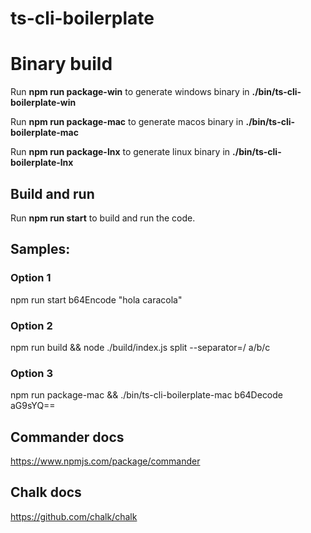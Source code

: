 # ts-cli-boilerplate

# Binary build

Run **npm run package-win** to generate windows binary in **./bin/ts-cli-boilerplate-win**

Run **npm run package-mac** to generate macos binary in **./bin/ts-cli-boilerplate-mac**

Run **npm run package-lnx** to generate linux binary in **./bin/ts-cli-boilerplate-lnx**

## Build and run

Run **npm run start** to build and run the code.

## Samples:

### Option 1

npm run start b64Encode "hola caracola"

### Option 2

npm run build && node ./build/index.js split --separator=/ a/b/c

### Option 3

npm run package-mac && ./bin/ts-cli-boilerplate-mac b64Decode aG9sYQ==

## Commander docs

https://www.npmjs.com/package/commander

## Chalk docs

https://github.com/chalk/chalk
